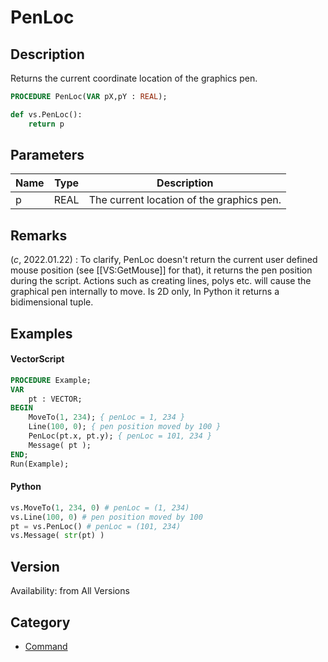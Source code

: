 # PenLoc

## Description
Returns the current coordinate location of the graphics pen.

```pascal
PROCEDURE PenLoc(VAR pX,pY : REAL);
```

```python
def vs.PenLoc():
    return p
```

## Parameters
|Name|Type|Description|
|---|---|---|
|p|REAL|The current location of the graphics pen.|

## Remarks
(*_c_*, 2022.01.22) : To clarify, PenLoc doesn't return the current user defined mouse position (see [[VS:GetMouse]] for that), it returns the pen position during the script. Actions such as creating lines, polys etc. will cause the graphical pen internally to move. Is 2D only, In Python it returns a bidimensional tuple.

## Examples
#### VectorScript ####
```pascal
PROCEDURE Example;
VAR
    pt : VECTOR;
BEGIN
    MoveTo(1, 234); { penLoc = 1, 234 }
    Line(100, 0); { pen position moved by 100 }
    PenLoc(pt.x, pt.y); { penLoc = 101, 234 }
    Message( pt );
END;
Run(Example);
```
#### Python ####
```python
vs.MoveTo(1, 234, 0) # penLoc = (1, 234)
vs.Line(100, 0) # pen position moved by 100
pt = vs.PenLoc() # penLoc = (101, 234)
vs.Message( str(pt) )
```

## Version
Availability: from All Versions

## Category
* [Command](../Categories/Command.md)
